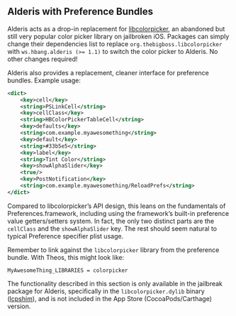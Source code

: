 ## Alderis with Preference Bundles
Alderis acts as a drop-in replacement for [libcolorpicker](https://github.com/atomikpanda/libcolorpicker), an abandoned but still very popular color picker library on jailbroken iOS. Packages can simply change their dependencies list to replace `org.thebigboss.libcolorpicker` with `ws.hbang.alderis (>= 1.1)` to switch the color picker to Alderis. No other changes required!

Alderis also provides a replacement, cleaner interface for preference bundles. Example usage:

```xml
<dict>
	<key>cell</key>
	<string>PSLinkCell</string>
	<key>cellClass</key>
	<string>HBColorPickerTableCell</string>
	<key>defaults</key>
	<string>com.example.myawesomething</string>
	<key>default</key>
	<string>#33b5e5</string>
	<key>label</key>
	<string>Tint Color</string>
	<key>showAlphaSlider</key>
	<true/>
	<key>PostNotification</key>
	<string>com.example.myawesomething/ReloadPrefs</string>
</dict>
```

Compared to libcolorpicker’s API design, this leans on the fundamentals of Preferences.framework, including using the framework’s built-in preference value getters/setters system. In fact, the only two distinct parts are the `cellClass` and the `showAlphaSlider` key. The rest should seem natural to typical Preference specifier plist usage.

Remember to link against the `libcolorpicker` library from the preference bundle. With Theos, this might look like:

```make
MyAwesomeThing_LIBRARIES = colorpicker
```

The functionality described in this section is only available in the jailbreak package for Alderis, specifically in the `libcolorpicker.dylib` binary ([lcpshim](https://github.com/hbang/Alderis/tree/master/lcpshim)), and is not included in the App Store (CocoaPods/Carthage) version.
